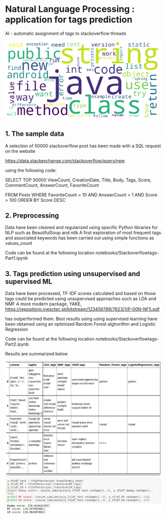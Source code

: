 # Natural Language Processing : application for tags prediction

AI - automatic assignment of tags to stackoverflow threads

![popular_tags](/documentation/stack.png)

## 1. The sample data
A selection of 50000 stackoverflow post has been made with a SQL request on the website 

https://data.stackexchange.com/stackoverflow/query/new

using the following code: 

SELECT 
	TOP 50000 ViewCount,
    CreationDate,
    Title,
    Body,
    Tags,
    Score,
    CommentCount,
    AnswerCount,
    FavoriteCount
    
FROM Posts
WHERE 
    FavoriteCount > 10
    AND AnswerCount > 1
    AND Score > 100
ORDER BY Score DESC


## 2. Preprocessing
Data have been cleaned and regularized using specific Python libraries for NLP such as BeautifulSoup and ntlk
A first exploration of most frequent tags and associated keywords has been carried out using simple functions as values_count

Code can be found at the following location
notebooks/Stackoverflowtags-Part1.ipynb


## 3. Tags prediction using unsupervised and supervised ML

Data have been processed, TF-IDF scores calculated and based on those tags could be predicted using unsupervised approaches such as LDA and NMF
A more modern package, YAKE, 
https://repositorio.inesctec.pt/bitstream/123456789/7623/1/P-00N-NF5.pdf

has outperformed them. Best results using using supervised learning have been obtained using an optimized Random Forest alghorithm and Logistic Regression

Code can be found at the following location
notebooks/Stackoverflowtags-Part2.ipynb

Results are summarized below

![tags_results](/documentation/results.jpg)